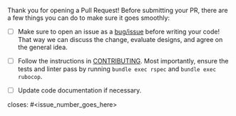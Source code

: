 Thank you for opening a Pull Request! Before submitting your PR, there are a few things you can do to make sure it goes smoothly:

- [ ] Make sure to open an issue as a [bug/issue](https://github.com/iberianpig/fusuma/issues) before writing your code!  That way we can discuss the change, evaluate designs, and agree on the general idea.

- [ ] Follow the instructions in [CONTRIBUTING](https://github.com/iberianpig/fusuma/blob/master/CONTRIBUTING.md). Most importantly, ensure the tests and linter pass by running `bundle exec rspec` and `bundle exec rubocop`.

- [ ] Update code documentation if necessary.

closes: #<issue_number_goes_here>
